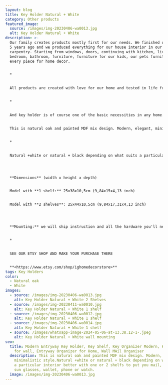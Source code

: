 ```yaml
---
layout: blog
title: Key Holder Natural + White
category: Other products
featured_image:
  source: /images/img-20230406-wa0013.jpg
  alt: Key Holder Natural + White
description: >-
  Our family creates products mostly first for our needs. We finished our house
  5 years ago and we produced everything for our house interior in our
  carpentry. Starting from windows, doors, continuing with kitchen, living room,
  bedroom, bathroom, furniture, furniture for our kids, our pets furniture and
  every piece for home decor. 


  *


  All products are created with love for our home and tested in life from our family members and friends who rather often after seeing our products asked to make the same for them or for presents. This was also reason to start for our Etsy shop, just to share. We are happy for each purchase, really glad that people around the world like our products.


  *


  And key holder is of course one of the basic necessities in any home.


  This is natural oak and painted MDF mix design. Modern, elegant, minimalistic style. 


  *


  Natural +white or natural + black depending on what suits a particular interior better with one or 2 shelfs to put you mail, bills, sun glasses, wallet, phone or watch.




  **Dimensions** (width x height x depth)


  Model with **1 shelf:** 25x38x10,5cm (9,84x15x4,13 inch)


  Model with **2 shelves**: 25x44x10,5cm (9,84x17,31x4,13 inch)




  **Mounting:** we will ship instruction and all the hardware you'll need to install together with product.


  *


  SEE OUR ETSY SHOP AND MAKE YOUR PURCHASE THERE


  **<https://www.etsy.com/shop/ighomedecorstore>**
tags: Key Holders
color:
  - Natural oak
  - White
images:
  - source: /images/img-20230406-wa0013.jpg
    alt: Key Holder Natural + White 2 Shelves
  - source: /images/img-20230411-wa0010.jpg
    alt: Key Holder Natural + White 1 shelf
  - source: /images/img-20230406-wa0012.jpg
    alt: Key Holder Natural + White 1 shelf
  - source: /images/img-20230406-wa0014.jpg
    alt: Key Holder Natural + White 1 shelf
  - source: /images/whatsapp-image-2024-05-06-at-13.38.12-1-.jpeg
    alt: Key Holder Natural + White wall mounting
seo:
  title: Modern Entryway Key Holder, Key Shelf, Key Organizer Modern, Key holder
    for wall, Entryway Organizer for Home, Wall MAil Organiser
  description: This is natural oak and painted MDF mix design. Modern, elegant,
    minimalistic style.Natural +white or natural + black depending on what suits
    a particular interior better with one or 2 shelfs to put you mail, bills,
    sun glasses, wallet, phone or watch.
  image: /images/img-20230406-wa0013.jpg
---
```


